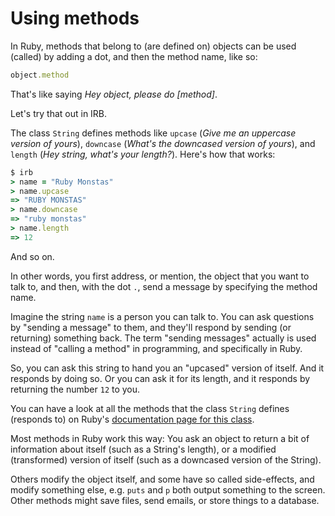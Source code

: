 # Using methods

In Ruby, methods that belong to (are defined on) objects can be used (called)
by adding a dot, and then the method name, like so:

```ruby
object.method
```

That's like saying *Hey object, please do [method]*.

Let's try that out in IRB.

The class `String` defines methods like `upcase` (*Give me an uppercase version
of yours*), `downcase` (*What's the downcased version of yours*), and `length`
(*Hey string, what's your length?*). Here's how that works:

```ruby
$ irb
> name = "Ruby Monstas"
> name.upcase
=> "RUBY MONSTAS"
> name.downcase
=> "ruby monstas"
> name.length
=> 12
```

And so on.

In other words, you first address, or mention, the object that you want to talk
to, and then, with the dot `.`, send a message by specifying the method name.

Imagine the string `name` is a person you can talk to. You can ask questions by
"sending a message" to them, and they'll respond by sending (or returning)
something back. The term "sending messages" actually is used instead of
"calling a method" in programming, and specifically in Ruby.

So, you can ask this string to hand you an "upcased" version of itself. And
it responds by doing so. Or you can ask it for its length, and it responds
by returning the number `12` to you.

You can have a look at all the methods that the class `String` defines
(responds to) on Ruby's
[documentation page for this class](http://ruby-doc.org/core-2.2.0/String.html).

Most methods in Ruby work this way: You ask an object to return a bit of
information about itself (such as a String's length), or a modified
(transformed) version of itself (such as a downcased version of the String).

Others modify the object itself, and some have so called side-effects, and
modify something else, e.g. `puts` and `p` both output something to the
screen. Other methods might save files, send emails, or store things to
a database.

